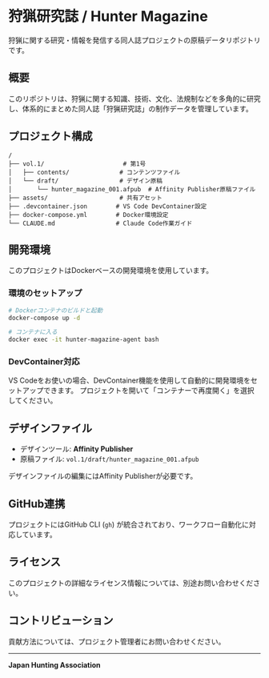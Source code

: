 # 狩猟研究誌 / Hunter Magazine

狩猟に関する研究・情報を発信する同人誌プロジェクトの原稿データリポジトリです。

## 概要

このリポジトリは、狩猟に関する知識、技術、文化、法規制などを多角的に研究し、体系的にまとめた同人誌「狩猟研究誌」の制作データを管理しています。

## プロジェクト構成

```
/
├── vol.1/                      # 第1号
│   ├── contents/              # コンテンツファイル
│   └── draft/                 # デザイン原稿
│       └── hunter_magazine_001.afpub  # Affinity Publisher原稿ファイル
├── assets/                    # 共有アセット
├── .devcontainer.json        # VS Code DevContainer設定
├── docker-compose.yml        # Docker環境設定
└── CLAUDE.md                 # Claude Code作業ガイド
```

## 開発環境

このプロジェクトはDockerベースの開発環境を使用しています。

### 環境のセットアップ

```bash
# Dockerコンテナのビルドと起動
docker-compose up -d

# コンテナに入る
docker exec -it hunter-magazine-agent bash
```

### DevContainer対応

VS Codeをお使いの場合、DevContainer機能を使用して自動的に開発環境をセットアップできます。
プロジェクトを開いて「コンテナーで再度開く」を選択してください。

## デザインファイル

- デザインツール: **Affinity Publisher**
- 原稿ファイル: `vol.1/draft/hunter_magazine_001.afpub`

デザインファイルの編集にはAffinity Publisherが必要です。

## GitHub連携

プロジェクトにはGitHub CLI (`gh`) が統合されており、ワークフロー自動化に対応しています。

## ライセンス

このプロジェクトの詳細なライセンス情報については、別途お問い合わせください。

## コントリビューション

貢献方法については、プロジェクト管理者にお問い合わせください。

---

**Japan Hunting Association**
